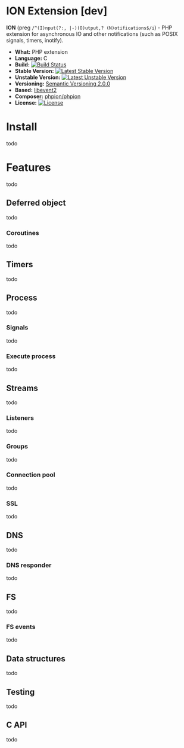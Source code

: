 ION Extension [dev]
===================

**ION** (preg `/^(I)nput(?:, |-)(O)utput,? (N)otifications$/i`) - PHP extension for asynchronous IO and other notifications (such as POSIX signals, timers, inotify).

* **What:** PHP extension
* **Language:** C
* **Build:** [![Build Status](https://travis-ci.org/php-ion/php-ion.png?branch=master)](https://travis-ci.org/php-ion/php-ion)
* **Stable Version:** [![Latest Stable Version](https://poser.pugx.org/phpion/phpion/v/stable)](https://packagist.org/packages/phpion/phpion)
* **Unstable Version:** [![Latest Unstable Version](https://poser.pugx.org/phpion/phpion/v/unstable)](https://packagist.org/packages/phpion/phpion)
* **Versioning:** [Semantic Versioning 2.0.0](http://semver.org/)
* **Based:** [libevent2](http://libevent.org/)
* **Composer:** [phpion/phpion](https://packagist.org/packages/phpion/phpion)
* **License:** [![License](https://poser.pugx.org/phpion/phpion/license)](https://packagist.org/packages/phpion/phpion)

# Install

todo

# Features

todo

## Deferred object

todo

### Coroutines

todo

## Timers

todo

## Process

todo

### Signals

todo

### Execute process

todo

## Streams

todo

### Listeners

todo

### Groups

todo

### Connection pool

todo

### SSL

todo

## DNS

todo

### DNS responder

todo

## FS

todo

### FS events

todo

## Data structures

todo

## Testing

todo

## C API

todo